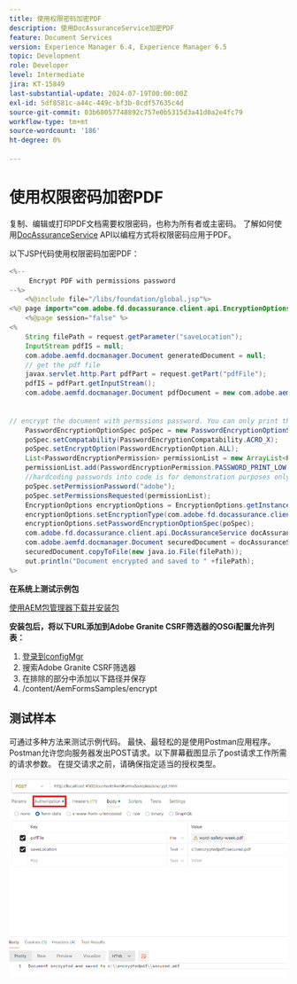 ```yaml
---
title: 使用权限密码加密PDF
description: 使用DocAssuranceService加密PDF
feature: Document Services
version: Experience Manager 6.4, Experience Manager 6.5
topic: Development
role: Developer
level: Intermediate
jira: KT-15849
last-substantial-update: 2024-07-19T00:00:00Z
exl-id: 5df8581c-a44c-449c-bf3b-8cdf57635c4d
source-git-commit: 03b68057748892c757e0b5315d3a41d0a2e4fc79
workflow-type: tm+mt
source-wordcount: '186'
ht-degree: 0%

---
```


# 使用权限密码加密PDF

复制、编辑或打印PDF文档需要权限密码，也称为所有者或主密码。 了解如何使用[DocAssuranceService](https://developer.adobe.com/experience-manager/reference-materials/6-5/forms/javadocs/index.html?com/adobe/fd/docassurance/client/api/DocAssuranceService.html) API以编程方式将权限密码应用于PDF。

以下JSP代码使用权限密码加密PDF：

```java
<%--
     Encrypt PDF with permissions password
--%>
    <%@include file="/libs/foundation/global.jsp"%>
<%@ page import="com.adobe.fd.docassurance.client.api.EncryptionOptions,java.util.*,java.io.*,com.adobe.fd.encryption.client.*" %>
    <%@page session="false" %>
<%
    String filePath = request.getParameter("saveLocation");
    InputStream pdfIS = null;
    com.adobe.aemfd.docmanager.Document generatedDocument = null;
    // get the pdf file
    javax.servlet.http.Part pdfPart = request.getPart("pdfFile");
    pdfIS = pdfPart.getInputStream();
    com.adobe.aemfd.docmanager.Document pdfDocument = new com.adobe.aemfd.docmanager.Document(pdfIS);


// encrypt the document with permssions password. You can only print this document
    PasswordEncryptionOptionSpec poSpec = new PasswordEncryptionOptionSpec();    
    poSpec.setCompatability(PasswordEncryptionCompatability.ACRO_X);
    poSpec.setEncryptOption(PasswordEncryptionOption.ALL);
    List<PasswordEncryptionPermission> permissionList = new ArrayList<PasswordEncryptionPermission>();
    permissionList.add(PasswordEncryptionPermission.PASSWORD_PRINT_LOW);
    //hardcoding passwords into code is for demonstration purposes only.In real life scenarios the password is sourced from a secure location
    poSpec.setPermissionPassword("adobe");
    poSpec.setPermissionsRequested(permissionList);
    EncryptionOptions encryptionOptions = EncryptionOptions.getInstance();
    encryptionOptions.setEncryptionType(com.adobe.fd.docassurance.client.api.DocAssuranceServiceOperationTypes.ENCRYPT_WITH_PASSWORD);
    encryptionOptions.setPasswordEncryptionOptionSpec(poSpec);
    com.adobe.fd.docassurance.client.api.DocAssuranceService docAssuranceService = sling.getService(com.adobe.fd.docassurance.client.api.DocAssuranceService.class);
    com.adobe.aemfd.docmanager.Document securedDocument = docAssuranceService.secureDocument(pdfDocument,encryptionOptions,null,null,null);
    securedDocument.copyToFile(new java.io.File(filePath));
    out.println("Document encrypted and saved to " +filePath);
%>
```


**在系统上测试示例包**

[使用AEM包管理器下载并安装包](assets/encryptpdf.zip)

**安装包后，将以下URL添加到Adobe Granite CSRF筛选器的OSGi配置允许列表：**

1. [登录到configMgr](http://localhost:4502/system/console/configMgr)
1. 搜索Adobe Granite CSRF筛选器
1. 在排除的部分中添加以下路径并保存
1. /content/AemFormsSamples/encrypt

## 测试样本

可通过多种方法来测试示例代码。 最快、最轻松的是使用Postman应用程序。 Postman允许您向服务器发出POST请求。以下屏幕截图显示了post请求工作所需的请求参数。 在提交请求之前，请确保指定适当的授权类型。

![encrypt-pdf-postman](assets/encrypt-pdf-postman.png)
